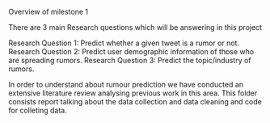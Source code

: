 Overview of milestone 1

There are 3 main Research questions which will be answering in this project

Research Question 1: Predict whether a given tweet is a rumor or not.
Research Question 2: Predict user demographic information of those who are spreading rumors.
Research Question 3: Predict the topic/industry of rumors.

In order to understand about rumour prediction we have conducted an extensive literature review analysing previous work in this area.
This folder consists report talking about the data collection and data cleaning and code for colleting data.
